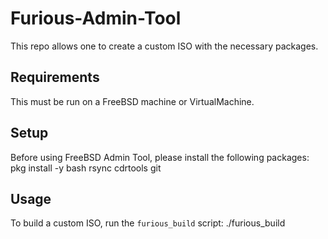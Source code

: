 # Furious-Admin-Tool

This repo allows one to create a custom ISO with the necessary packages.

## Requirements

This must be run on a FreeBSD machine or VirtualMachine.

## Setup

Before using FreeBSD Admin Tool, please install the following packages:
pkg install -y bash rsync cdrtools git

## Usage

To build a custom ISO, run the `furious_build` script:
./furious_build
